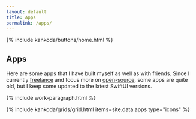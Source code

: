 ```yaml
---
layout: default
title: Apps
permalink: /apps/
---
```


<article>
  {% include kankoda/buttons/home.html %}
  
  <h1>Apps</h1>
  
  <p>
    Here are some apps that I have built myself as well as with friends. Since I currently <a href="/work">freelance</a> and focus more on <a href="/open-source">open-source</a>, some apps are quite old, but I keep some updated to the latest SwiftUI versions.
  </p>

  {% include work-paragraph.html %}
</article>

{% include kankoda/grids/grid.html items=site.data.apps type="icons" %}